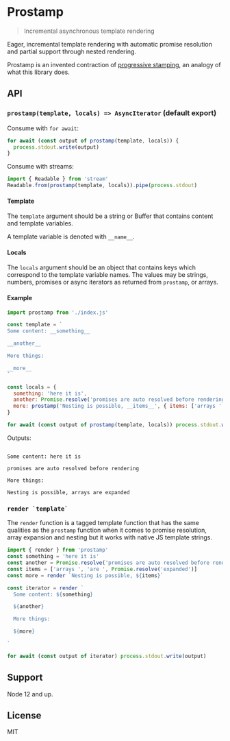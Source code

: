 # Prostamp

> Incremental asynchronous template rendering

Eager, incremental template rendering with automatic promise resolution and partial support through nested rendering.

Prostamp is an invented contraction of [progressive stamping](https://en.wikipedia.org/wiki/Progressive_stamping), an 
analogy of what this library does.

## API

### `prostamp(template, locals) => AsyncIterator` (default export)

Consume with `for await`:

```js
for await (const output of prostamp(template, locals)) {
  process.stdout.write(output)
}
```

Consume with streams:

```js
import { Readable } from 'stream'
Readable.from(prostamp(template, locals)).pipe(process.stdout)
```

#### Template

The `template` argument should be a string or Buffer that contains content and template variables.

A template variable is denoted with `__name__`. 

#### Locals

The `locals` argument should be an object that contains keys which correspond to the template variable names.
The values may be strings, numbers, promises or async iterators as returned from `prostamp`, or arrays.

#### Example

```js
import prostamp from './index.js'

const template = `
Some content: __something__

__another__

More things:

__more__
`

const locals = {
  something: 'here it is',
  another: Promise.resolve('promises are auto resolved before rendering'),
  more: prostamp('Nesting is possible, __items__', { items: ['arrays ', 'are ', Promise.resolve('expanded')] })
}

for await (const output of prostamp(template, locals)) process.stdout.write(output)
```

Outputs:

```

Some content: here it is

promises are auto resolved before rendering

More things:

Nesting is possible, arrays are expanded

```

### ``render `template` ``

The `render` function is a tagged template function that has the same qualities as the `prostamp` function 
when it comes to promise resolution, array expansion and nesting but it works with native JS template strings. 

```js
import { render } from 'prostamp'
const something = 'here it is'
const another = Promise.resolve('promises are auto resolved before rendering')
const items = ['arrays ', 'are ', Promise.resolve('expanded')]
const more = render `Nesting is possible, ${items}`

const iterator = render `
  Some content: ${something}

  ${another}

  More things:

  ${more}

`

for await (const output of iterator) process.stdout.write(output)
```

## Support

Node 12 and up.

## License

MIT
